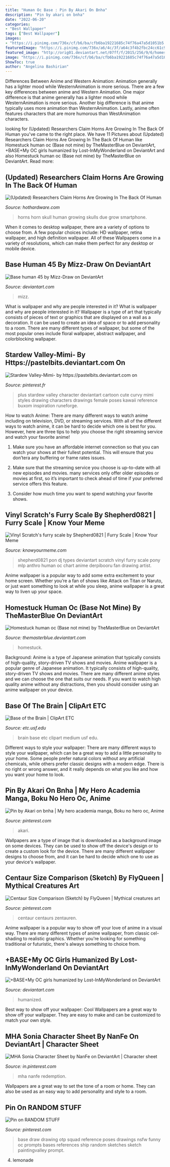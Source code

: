 ```yaml
---
title: "Human Oc Base : Pin By Akari On Bnha"
description: "Pin by akari on bnha"
date: "2022-06-20"
categories:
- "Best Wallpaper"
tags: ["Best Wallpaper"]
images:
- "https://i.pinimg.com/736x/cf/b6/ba/cfb6ba19221685c74f76a47a5d1051b5.jpg"
featuredImage: "https://i.pinimg.com/736x/a6/4c/3f/a64c3f4b2fbc24cc61c96e9fb0899464--draw-the-squad-poses.jpg"
featured_image: "http://orig01.deviantart.net/07ff/f/2015/256/9/6/homestuck_human_oc__base_not_mine__by_themasterblue-d99gwzx.png"
image: "https://i.pinimg.com/736x/cf/b6/ba/cfb6ba19221685c74f76a47a5d1051b5.jpg"
ShowToc: true
author: "Angelina Bashirian"
---
```



Differences Between Anime and Western Animation: Animation generally has a lighter mood while WesternAnimation is more serious.
There are a few key differences between anime and Western Animation. One major difference is that anime generally has a lighter mood while WesternAnimation is more serious. Another big difference is that anime typically uses more animation than WesternAnimation. Lastly, anime often features characters that are more humorous than WestAnimation characters.

	

		
looking for (Updated) Researchers Claim Horns Are Growing In The Back Of Human you've came to the right place. We have 11 Pictures about (Updated) Researchers Claim Horns Are Growing In The Back Of Human like Homestuck human oc (Base not mine) by TheMasterBlue on DeviantArt, +BASE+My OC girls humanized by Lost-InMyWonderland on DeviantArt and also Homestuck human oc (Base not mine) by TheMasterBlue on DeviantArt. Read more:
		
    
## (Updated) Researchers Claim Horns Are Growing In The Back Of Human

<img loading=lazy src="https://hothardware.com/ContentImages/NewsItem/48471/content/28-smartphone-skull-horn.jpg" onerror="this.onerror=null;this.src='https://tse1.mm.bing.net/th?id=OIP.JXikSBxq6sLvxC5oEFWcCgHaFk&amp;pid=15.1';" alt="(Updated) Researchers Claim Horns Are Growing In The Back Of Human">

_Source: hothardware.com_

>horns horn skull human growing skulls due grow smartphone. 

	

When it comes to desktop wallpaper, there are a variety of options to choose from. A few popular choices include: HD wallpaper, retina wallpaper, and high definition wallpaper. All of these Wallpapers come in a variety of resolutions, which can make them perfect for any desktop or mobile device. 

    
## Base Human 45 By Mizz-Draw On DeviantArt

<img loading=lazy src="https://orig11.deviantart.net/915d/f/2017/237/6/c/base_human_45_by_mizz_draw_dae4c0p_by_elizabethgc-dblbw0w.png" onerror="this.onerror=null;this.src='https://tse4.mm.bing.net/th?id=OIP.y40BP6jm_BCzDqOL5x6eqQHaEH&amp;pid=15.1';" alt="Base human 45 by Mizz-Draw on DeviantArt">

_Source: deviantart.com_

>mizz. 

	

What is wallpaper and why are people interested in it?
What is wallpaper and why are people interested in it?
Wallpaper is a type of art that typically consists of pieces of text or graphics that are displayed on a wall as a decoration. It can be used to create an idea of space or to add personality to a room. There are many different types of wallpaper, but some of the most popular ones include floral wallpaper, abstract wallpaper, and colorblocking wallpaper.

    
## Stardew Valley-Mimi- By Https://pastelbits.deviantart.com On

<img loading=lazy src="https://i.pinimg.com/736x/10/49/1d/10491d37732bb6d482ff2fe890923c9f.jpg" onerror="this.onerror=null;this.src='https://tse3.mm.bing.net/th?id=OIP.AD0sjBuIIjT2883KZZLXQwHaKQ&amp;pid=15.1';" alt="Stardew Valley-Mimi- by https://pastelbits.deviantart.com on">

_Source: pinterest.fr_

>plus stardew valley character deviantart cartoon cute curvy mimi styles drawing characters drawings female poses kawaii reference buxom inspiration runeforge. 

	

How to watch Anime: There are many different ways to watch anime including on television, DVD, or streaming services.
With all of the different ways to watch anime, it can be hard to decide which one is best for you. However, here are three tips to help you choose the right streaming service and watch your favorite anime!
1. Make sure you have an affordable internet connection so that you can watch your shows at their fullest potential. This will ensure that you don’tera any buffering or frame rates issues.

2. Make sure that the streaming service you choose is up-to-date with all new episodes and movies. many services only offer older episodes or movies at first, so it’s important to check ahead of time if your preferred service offers this feature.

3. Consider how much time you want to spend watching your favorite shows.

    
## Vinyl Scratch&#039;s Furry Scale By Shepherd0821 | Furry Scale | Know Your Meme

<img loading=lazy src="http://i2.kym-cdn.com/photos/images/facebook/000/939/308/437.jpeg" onerror="this.onerror=null;this.src='https://tse1.mm.bing.net/th?id=OIP.M7liyd-oK7gfS9ey7pj5UgHaEy&amp;pid=15.1';" alt="Vinyl Scratch&#039;s furry scale by Shepherd0821 | Furry Scale | Know Your Meme">

_Source: knowyourmeme.com_

>shepherd0821 pon dj types deviantart scratch vinyl furry scale pony mlp anthro human oc chart anime derpibooru fan drawing artist. 

	

Anime wallpaper is a popular way to add some extra excitement to your home screen. Whether you’re a fan of shows like Attack on Titan or Naruto, or just want something to look at while you sleep, anime wallpaper is a great way to liven up your space.

    
## Homestuck Human Oc (Base Not Mine) By TheMasterBlue On DeviantArt

<img loading=lazy src="http://orig01.deviantart.net/07ff/f/2015/256/9/6/homestuck_human_oc__base_not_mine__by_themasterblue-d99gwzx.png" onerror="this.onerror=null;this.src='https://tse2.mm.bing.net/th?id=OIP.SBDRP9E9RUg8CpPMECBCfgHaFF&amp;pid=15.1';" alt="Homestuck human oc (Base not mine) by TheMasterBlue on DeviantArt">

_Source: themasterblue.deviantart.com_

>homestuck. 

	

Background: Anime is a type of Japanese animation that typically consists of high-quality, story-driven TV shows and movies.
Anime wallpaper is a popular genre of Japanese animation. It typically consists of high-quality, story-driven TV shows and movies. There are many different anime styles and we can choose the one that suits our needs. If you want to watch high quality anime without any distractions, then you should consider using an anime wallpaper on your device.

    
## Base Of The Brain | ClipArt ETC

<img loading=lazy src="http://etc.usf.edu/clipart/55500/55506/55506_brain_lg.gif" onerror="this.onerror=null;this.src='https://tse1.mm.bing.net/th?id=OIP.2z06xNiuichPs_wlntoGNAHaG6&amp;pid=15.1';" alt="Base of the Brain | ClipArt ETC">

_Source: etc.usf.edu_

>brain base etc clipart medium usf edu. 

	

Different ways to style your wallpaper:
There are many different ways to style your wallpaper, which can be a great way to add a little personality to your home. Some people prefer natural colors without any artificial chemicals, while others prefer classic designs with a modern edge. There is no right or wrong answer, and it really depends on what you like and how you want your home to look.

    
## Pin By Akari On Bnha | My Hero Academia Manga, Boku No Hero Oc, Anime

<img loading=lazy src="https://i.pinimg.com/736x/1e/53/c2/1e53c24080fb6c0343e4b05dfcc4ff0e.jpg" onerror="this.onerror=null;this.src='https://tse2.mm.bing.net/th?id=OIP.W7HbN-C2nB93CyJSpAjO8wHaHa&amp;pid=15.1';" alt="Pin by Akari on bnha | My hero academia manga, Boku no hero oc, Anime">

_Source: pinterest.com_

>akari. 

	

Wallpapers are a type of image that is downloaded as a background image on some devices. They can be used to show off the device's design or to create a custom look for the device. There are many different wallpaper designs to choose from, and it can be hard to decide which one to use as your device's wallpaper.

    
## Centaur Size Comparison (Sketch) By FlyQueen | Mythical Creatures Art

<img loading=lazy src="https://i.pinimg.com/736x/cf/b6/ba/cfb6ba19221685c74f76a47a5d1051b5.jpg" onerror="this.onerror=null;this.src='https://tse1.mm.bing.net/th?id=OIP.54WuiSFVaZkCsIjQdO5rnAHaD7&amp;pid=15.1';" alt="Centaur Size Comparison (Sketch) by FlyQueen | Mythical creatures art">

_Source: pinterest.com_

>centaur centaurs zentauren. 

	

Anime wallpaper is a popular way to show off your love of anime in a visual way. There are many different types of anime wallpaper, from classic cel-shading to realistic graphics. Whether you're looking for something traditional or futuristic, there's always something to choice from.

    
## +BASE+My OC Girls Humanized By Lost-InMyWonderland On DeviantArt

<img loading=lazy src="https://images-wixmp-ed30a86b8c4ca887773594c2.wixmp.com/f/7d537b57-ef6c-4b60-b3c1-4c8f37793632/d2vy2wp-826e903a-a73c-45b9-9242-279f0978c521.jpg/v1/fill/w_800,h_621,q_75,strp/_base_my_oc_girls_humanized_by_lost_inmywonderland_d2vy2wp-fullview.jpg?token=eyJ0eXAiOiJKV1QiLCJhbGciOiJIUzI1NiJ9.eyJzdWIiOiJ1cm46YXBwOjdlMGQxODg5ODIyNjQzNzNhNWYwZDQxNWVhMGQyNmUwIiwiaXNzIjoidXJuOmFwcDo3ZTBkMTg4OTgyMjY0MzczYTVmMGQ0MTVlYTBkMjZlMCIsIm9iaiI6W1t7ImhlaWdodCI6Ijw9NjIxIiwicGF0aCI6IlwvZlwvN2Q1MzdiNTctZWY2Yy00YjYwLWIzYzEtNGM4ZjM3NzkzNjMyXC9kMnZ5MndwLTgyNmU5MDNhLWE3M2MtNDViOS05MjQyLTI3OWYwOTc4YzUyMS5qcGciLCJ3aWR0aCI6Ijw9ODAwIn1dXSwiYXVkIjpbInVybjpzZXJ2aWNlOmltYWdlLm9wZXJhdGlvbnMiXX0.Yx00RjW5yvtnupugX3ZbzW1PDkUoGEEBILpTbw8kiFc" onerror="this.onerror=null;this.src='https://tse3.mm.bing.net/th?id=OIP.BiaehXKBmeezLDfvrS6i-QHaFv&amp;pid=15.1';" alt="+BASE+My OC girls humanized by Lost-InMyWonderland on DeviantArt">

_Source: deviantart.com_

>humanized. 

	

Best way to show off your wallpaper:
Cool Wallpapers are a great way to show off your wallpaper. They are easy to make and can be customized to match your own style.

    
## MHA Sonia Character Sheet By NanFe On DeviantArt | Character Sheet

<img loading=lazy src="https://i.pinimg.com/736x/6d/ea/04/6dea04d6e4612911185d437e4937a293.jpg" onerror="this.onerror=null;this.src='https://tse3.mm.bing.net/th?id=OIP.1rgl-zmh6398AzkYBU1EhwHaEm&amp;pid=15.1';" alt="MHA Sonia Character Sheet by NanFe on DeviantArt | Character sheet">

_Source: in.pinterest.com_

>mha nanfe redemption. 

	

Wallpapers are a great way to set the tone of a room or home. They can also be used as an easy way to add personality and style to a room.

    
## Pin On RANDOM STUFF

<img loading=lazy src="https://i.pinimg.com/736x/a6/4c/3f/a64c3f4b2fbc24cc61c96e9fb0899464--draw-the-squad-poses.jpg" onerror="this.onerror=null;this.src='https://tse1.mm.bing.net/th?id=OIP.xFhhpq7cmbffqFsIBWCU7QDYEg&amp;pid=15.1';" alt="Pin on RANDOM STUFF">

_Source: pinterest.com_

>base draw drawing otp squad reference poses drawings nsfw funny oc prompts bases references ship random sketches sketch paintingvalley prompt. 

	

4. lemonade 

